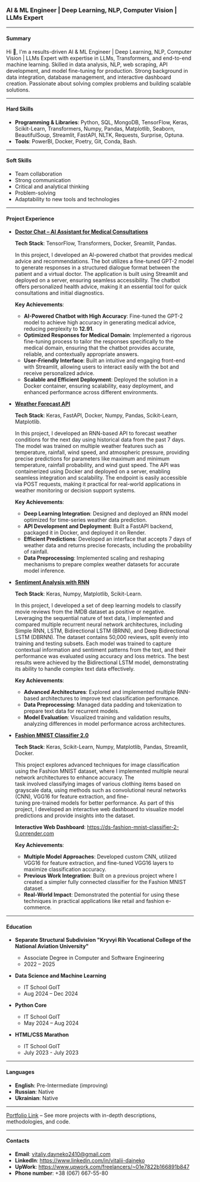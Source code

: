 ### **AI & ML Engineer | Deep Learning, NLP, Computer Vision | LLMs Expert**

---

#### **Summary**

Hi 👋, I'm a results-driven AI & ML Engineer | Deep Learning, NLP, Computer Vision | LLMs Expert with expertise in LLMs, Transformers, and end-to-end machine learning. Skilled in data analysis, NLP, web scraping, API development, and model fine-tuning for production. Strong background in data integration, database management, and interactive dashboard creation. Passionate about solving complex problems and building scalable solutions.
  
---

#### **Hard Skills**
- **Programming & Libraries**: Python, SQL, MongoDB, TensorFlow, Keras, Scikit-Learn, Transformers, Numpy, Pandas, Matplotlib, Seaborn, BeautifulSoup, Streamlit, FastAPI, NLTK, 
  Requests, Surprise, Optuna.
- **Tools**: PowerBI, Docker, Poetry, Git, Conda, Bash.

---

#### **Soft Skills**
- Team collaboration
- Strong communication
- Critical and analytical thinking
- Problem-solving
- Adaptability to new tools and technologies

---

#### **Project Experience**

- [**Doctor Chat – AI Assistant for Medical Consultations**](https://github.com/data-tamer2410/ds-doctor-chat)

  **Tech Stack**: TensorFlow, Transformers, Docker, Sreamlit, Pandas.

  In this project, I developed an AI-powered chatbot that provides medical advice and recommendations. The bot utilizes a fine-tuned GPT-2 model to generate responses in a structured 
  dialogue format between the patient and a virtual doctor. The application is built using Streamlit and deployed on a server, ensuring seamless accessibility. The chatbot offers 
  personalized health advice, making it an essential tool for quick consultations and initial diagnostics.

  **Key Achievements**:  
  - **AI-Powered Chatbot with High Accuracy**: Fine-tuned the GPT-2 model to achieve high accuracy in generating medical advice, reducing perplexity to **12.91**.  
  - **Optimized Responses for Medical Domain**: Implemented a rigorous fine-tuning process to tailor the responses specifically to the medical domain, ensuring that the chatbot provides 
  accurate, reliable, and contextually appropriate answers.  
  - **User-Friendly Interface**: Built an intuitive and engaging front-end with Streamlit, allowing users to interact easily with the bot and receive personalized advice.  
  - **Scalable and Efficient Deployment**: Deployed the solution in a Docker container, ensuring scalability, easy deployment, and enhanced performance across different environments.

- [**Weather Forecast API**](https://github.com/data-tamer2410/ds-weather-forecast)

  **Tech Stack**: Keras, FastAPI, Docker, Numpy, Pandas, Scikit-Learn, Matplotlib.

  In this project, I developed an RNN-based API to forecast weather conditions for the next day using historical data from the past 7 days. The model was trained on multiple weather 
  features such as temperature, rainfall, wind speed, and atmospheric pressure, providing precise predictions for parameters like maximum and minimum temperature, rainfall probability, 
  and wind gust speed. The API was containerized using Docker and deployed on a server, enabling seamless integration and scalability. The endpoint is easily accessible via POST 
  requests, making it practical for real-world applications in weather monitoring or decision support systems.

  **Key Achievements**:  
  - **Deep Learning Integration**: Designed and deployed an RNN model optimized for time-series weather data prediction.  
  - **API Development and Deployment**: Built a FastAPI backend, packaged it in Docker, and deployed it on Render.  
  - **Efficient Predictions**: Developed an interface that accepts 7 days of weather data and returns precise forecasts, including the probability of rainfall.  
  - **Data Preprocessing**: Implemented scaling and reshaping mechanisms to prepare complex weather datasets for accurate model inference.  

- [**Sentiment Analysis with RNN**](https://github.com/data-tamer2410/ds-sentiment-analysis-with-rnn)

  **Tech Stack**: Keras, Numpy, Matplotlib, Scikit-Learn.

  In this project, I developed a set of deep learning models to classify movie reviews from the IMDB dataset as positive or negative. Leveraging the sequential nature of text data, I 
  implemented and compared multiple recurrent neural network architectures, including Simple RNN, LSTM, Bidirectional LSTM (BRNN), and Deep Bidirectional LSTM (DBRNN). The dataset 
  contains 50,000 reviews, split evenly into training and testing subsets. Each model was trained to capture contextual information and sentiment patterns from the text, and their 
  performance was evaluated using accuracy and loss metrics. The best results were achieved by the Bidirectional LSTM model, demonstrating its ability to handle complex text data 
  effectively.

  **Key Achievements**:
  - **Advanced Architectures**: Explored and implemented multiple RNN-based architectures to improve text classification performance.  
  - **Data Preprocessing**: Managed data padding and tokenization to prepare text data for recurrent models.  
  - **Model Evaluation**: Visualized training and validation results, analyzing differences in model performance across architectures.

- [**Fashion MNIST Classifier 2.0**](https://github.com/data-tamer2410/ds-fashion-mnist-classifier-2.0)

  **Tech Stack**: Keras, Scikit-Learn, Numpy, Matplotlib, Pandas, Streamlit, Docker.
   
  This project explores advanced techniques for image classification using the Fashion MNIST dataset, where I implemented multiple neural network architectures to enhance accuracy. The  
  task involved classifying images of various clothing items based on grayscale data, using methods such as convolutional neural networks (CNN), VGG16 for feature extraction, and fine-  
  tuning pre-trained models for better performance. As part of this project, I developed an interactive web dashboard to visualize model predictions and provide insights into the 
  dataset. 

  **Interactive Web Dashboard**: https://ds-fashion-mnist-classifier-2-0.onrender.com
  
  **Key Achievements**:
  - **Multiple Model Approaches**: Developed custom CNN, utilized VGG16 for feature extraction, and fine-tuned VGG16 layers to maximize classification accuracy.  
  - **Previous Work Integration**: Built on a previous project where I created a simpler fully connected classifier for the Fashion MNIST dataset.  
  - **Real-World Impact**: Demonstrated the potential for using these techniques in practical applications like retail and fashion e-commerce. 

---

#### **Education**
- **Separate Structural Subdivision "Kryvyi Rih Vocational College of the National Aviation University"**
  - Associate Degree in Computer and Software Engineering
  - 2022 – 2025

- **Data Science and Machine Learning**
  - IT School GoIT
  - Aug 2024 – Dec 2024

- **Python Core**
  - IT School GoIT
  - May 2024 – Aug 2024
 
- **HTML/CSS Marathon**
  - IT School GoIT
  - July 2023 - July 2023

---

#### **Languages**
 
-  **English**: Pre-Intermediate (improving)
-  **Russian**: Native 
-  **Ukrainian**: Native

---

[Portfolio Link](https://github.com/data-tamer2410/Data-Science-Portfolio) – See more projects with in-depth descriptions, methodologies, and code.

---

#### **Contacts**
- **Email**: vitaliy.dayneko2410@gmail.com
- **LinkedIn**: https://www.linkedin.com/in/vitalii-daineko
- **UpWork**: https://www.upwork.com/freelancers/~01e7822b166891b847
- **Phone number**: +38 (067) 667-55-80
